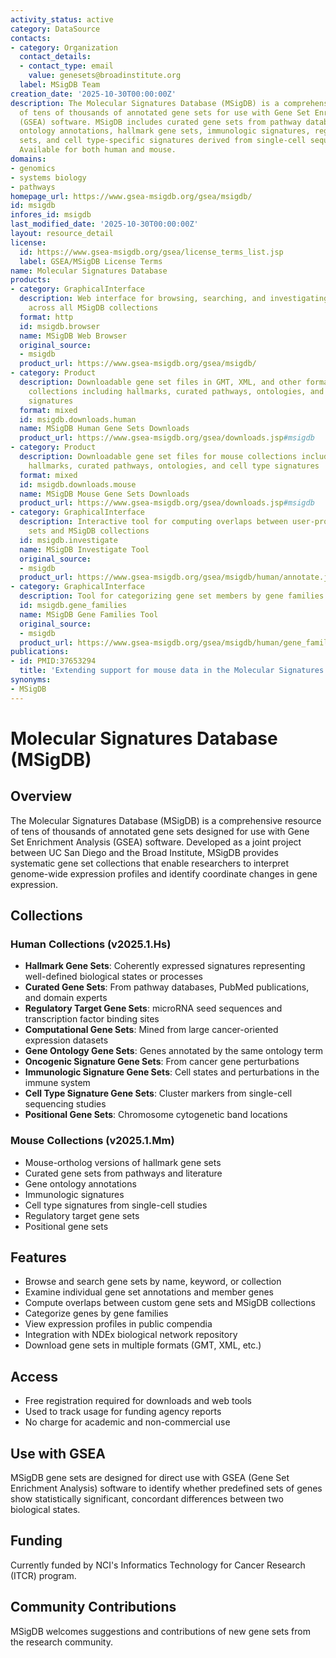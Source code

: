 ```yaml
---
activity_status: active
category: DataSource
contacts:
- category: Organization
  contact_details:
  - contact_type: email
    value: genesets@broadinstitute.org
  label: MSigDB Team
creation_date: '2025-10-30T00:00:00Z'
description: The Molecular Signatures Database (MSigDB) is a comprehensive collection
  of tens of thousands of annotated gene sets for use with Gene Set Enrichment Analysis
  (GSEA) software. MSigDB includes curated gene sets from pathway databases, gene
  ontology annotations, hallmark gene sets, immunologic signatures, regulatory target
  sets, and cell type-specific signatures derived from single-cell sequencing studies.
  Available for both human and mouse.
domains:
- genomics
- systems biology
- pathways
homepage_url: https://www.gsea-msigdb.org/gsea/msigdb/
id: msigdb
infores_id: msigdb
last_modified_date: '2025-10-30T00:00:00Z'
layout: resource_detail
license:
  id: https://www.gsea-msigdb.org/gsea/license_terms_list.jsp
  label: GSEA/MSigDB License Terms
name: Molecular Signatures Database
products:
- category: GraphicalInterface
  description: Web interface for browsing, searching, and investigating gene sets
    across all MSigDB collections
  format: http
  id: msigdb.browser
  name: MSigDB Web Browser
  original_source:
  - msigdb
  product_url: https://www.gsea-msigdb.org/gsea/msigdb/
- category: Product
  description: Downloadable gene set files in GMT, XML, and other formats for human
    collections including hallmarks, curated pathways, ontologies, and computational
    signatures
  format: mixed
  id: msigdb.downloads.human
  name: MSigDB Human Gene Sets Downloads
  product_url: https://www.gsea-msigdb.org/gsea/downloads.jsp#msigdb
- category: Product
  description: Downloadable gene set files for mouse collections including mouse-ortholog
    hallmarks, curated pathways, ontologies, and cell type signatures
  format: mixed
  id: msigdb.downloads.mouse
  name: MSigDB Mouse Gene Sets Downloads
  product_url: https://www.gsea-msigdb.org/gsea/downloads.jsp#msigdb
- category: GraphicalInterface
  description: Interactive tool for computing overlaps between user-provided gene
    sets and MSigDB collections
  id: msigdb.investigate
  name: MSigDB Investigate Tool
  original_source:
  - msigdb
  product_url: https://www.gsea-msigdb.org/gsea/msigdb/human/annotate.jsp
- category: GraphicalInterface
  description: Tool for categorizing gene set members by gene families
  id: msigdb.gene_families
  name: MSigDB Gene Families Tool
  original_source:
  - msigdb
  product_url: https://www.gsea-msigdb.org/gsea/msigdb/human/gene_families.jsp
publications:
- id: PMID:37653294
  title: 'Extending support for mouse data in the Molecular Signatures Database (MSigDB).'
synonyms:
- MSigDB
---
```


# Molecular Signatures Database (MSigDB)

## Overview

The Molecular Signatures Database (MSigDB) is a comprehensive resource of tens of thousands of annotated gene sets designed for use with Gene Set Enrichment Analysis (GSEA) software. Developed as a joint project between UC San Diego and the Broad Institute, MSigDB provides systematic gene set collections that enable researchers to interpret genome-wide expression profiles and identify coordinate changes in gene expression.

## Collections

### Human Collections (v2025.1.Hs)

- **Hallmark Gene Sets**: Coherently expressed signatures representing well-defined biological states or processes
- **Curated Gene Sets**: From pathway databases, PubMed publications, and domain experts
- **Regulatory Target Gene Sets**: microRNA seed sequences and transcription factor binding sites
- **Computational Gene Sets**: Mined from large cancer-oriented expression datasets
- **Gene Ontology Gene Sets**: Genes annotated by the same ontology term
- **Oncogenic Signature Gene Sets**: From cancer gene perturbations
- **Immunologic Signature Gene Sets**: Cell states and perturbations in the immune system
- **Cell Type Signature Gene Sets**: Cluster markers from single-cell sequencing studies
- **Positional Gene Sets**: Chromosome cytogenetic band locations

### Mouse Collections (v2025.1.Mm)

- Mouse-ortholog versions of hallmark gene sets
- Curated gene sets from pathways and literature
- Gene ontology annotations
- Immunologic signatures
- Cell type signatures from single-cell studies
- Regulatory target gene sets
- Positional gene sets

## Features

- Browse and search gene sets by name, keyword, or collection
- Examine individual gene set annotations and member genes
- Compute overlaps between custom gene sets and MSigDB collections
- Categorize genes by gene families
- View expression profiles in public compendia
- Integration with NDEx biological network repository
- Download gene sets in multiple formats (GMT, XML, etc.)

## Access

- Free registration required for downloads and web tools
- Used to track usage for funding agency reports
- No charge for academic and non-commercial use

## Use with GSEA

MSigDB gene sets are designed for direct use with GSEA (Gene Set Enrichment Analysis) software to identify whether predefined sets of genes show statistically significant, concordant differences between two biological states.

## Funding

Currently funded by NCI's Informatics Technology for Cancer Research (ITCR) program.

## Community Contributions

MSigDB welcomes suggestions and contributions of new gene sets from the research community.
